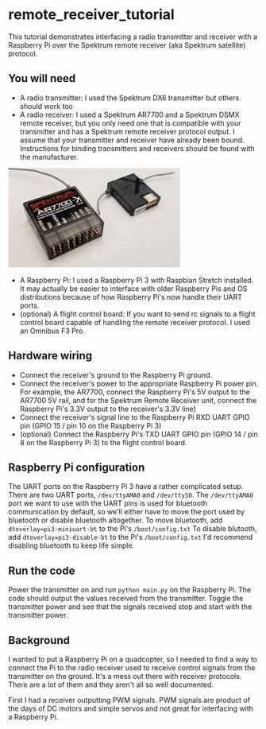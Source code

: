# remote_receiver_tutorial

This tutorial demonstrates interfacing a radio transmitter and receiver with a
Raspberry Pi over the Spektrum remote receiver (aka Spektrum satellite)
protocol.

## You will need
* A radio transmitter: I used the Spektrum DX6 transmitter but others should
work too
* A radio receiver: I used a Spektrum AR7700 and a Spektrum DSMX remote
receiver, but you only need one that is compatible with
your transmitter and has a Spektrum remote receiver protocol output. I assume
that your transmitter and receiver have already been bound. Instructions
for binding transmitters and receivers should be found with the manufacturer.

![Example receivers AR7700 (left) and DSMX remote receiver(right)](img/receivers.jpg)
* A Raspberry Pi: I used a Raspberry Pi 3 with Raspbian Stretch installed.
It may actually be easier to interface with older Raspberry Pis and OS 
distributions because of how Raspberry Pi's now handle their UART ports.
* (optional) A flight control board: If you want to send rc signals to a flight
control board capable of handling the remote receiver protocol. I used an
Omnibus F3 Pro.

## Hardware wiring
* Connect the receiver's ground to the Raspberry Pi ground.
* Connect the receiver's power to the appropriate Raspberry Pi power
pin. For example, the AR7700, connect the Raspberry Pi's 5V output to the
AR7700 5V rail, and for the Spektrum Remote Receiver unit, connect the
Raspberry Pi's 3.3V output to the receiver's 3.3V line)
* Connect the receiver's signal line to the Raspberry Pi RXD UART GPIO pin
(GPIO 15 / pin 10 on the Raspberry Pi 3)
* (optional) Connect the Raspberry Pi's TXD UART GPIO pin (GPIO 14 / pin 8 on
the Raspberry Pi 3) to the flight control board.

## Raspberry Pi configuration
The UART ports on the Raspberry Pi 3 have a rather complicated setup.
There are two UART ports, `/dev/ttyAMA0` and `/dev/ttyS0`. 
The `/dev/ttyAMA0` port we want to use with the UART pins is used for 
bluetooth communication by default, so we'll either have to move the port used
by bluetooth or disable bluetooth altogether.
To move bluetooth, add
`dtoverlay=pi3-miniuart-bt` to the Pi's `/boot/config.txt`
To disable blutooth, add
`dtoverlay=pi3-disable-bt` to the Pi's `/boot/config.txt`
I'd recommend disabling bluetooth to keep life simple.

## Run the code
Power the transmitter on and run `python main.py` on the Raspberry Pi. The code
should output the values received from the transmitter. Toggle the transmitter
power and see that the signals received stop and start with the transmitter
power.

## Background
I wanted to put a Raspberry Pi on a quadcopter, so I needed to find a way to
connect the Pi to the radio receiver used to receive control signals from the
transmitter on the ground. It's a mess out there with receiver protocols. There
are a lot of them and they aren't all so well documented.

First I had a receiver outputting PWM signals. PWM signals are product of the
days of DC motors and simple servos and not great for interfacing with a
Raspberry Pi.

